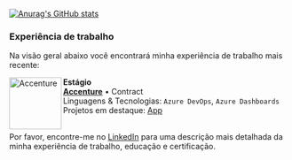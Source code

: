 [![Anurag's GitHub stats](https://github-readme-stats.vercel.app/api?username=jonathan-gilber)](https://github.com/anuraghazra/github-readme-stats)

### Experiência de trabalho
Na visão geral abaixo você encontrará minha experiência de trabalho mais recente:

[<img align="left" height="94px" width="94px" alt="Accenture" src="https://s3-symbol-logo.tradingview.com/accenture--600.png"/>](https://www.accenture.com/br-pt)

**Estágio** \
[**Accenture**](https://www.accenture.com/br-pt) • Contract \
Linguagens & Tecnologias: `Azure DevOps`, `Azure Dashboards` \
Projetos em destaque: [App](https://www.accenture.com/br-pt)
<br/>
<br/>

Por favor, encontre-me no [LinkedIn](https://www.linkedin.com/in/jonathangilber/) para uma descrição mais detalhada da minha experiência de trabalho, educação e certificação.
